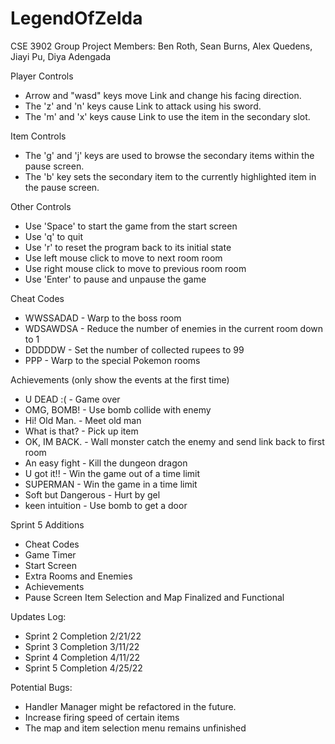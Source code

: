 # LegendOfZelda

CSE 3902 Group Project
Members: Ben Roth, Sean Burns, Alex Quedens, Jiayi Pu, Diya Adengada


Player Controls
- Arrow and "wasd" keys move Link and change his facing direction.
- The 'z' and 'n' keys cause Link to attack using his sword.
- The 'm' and 'x' keys cause Link to use the item in the secondary slot.

Item Controls
- The 'g' and 'j' keys are used to browse the secondary items within the pause screen.
- The 'b' key sets the secondary item to the currently highlighted item in the pause screen.

Other Controls
- Use 'Space' to start the game from the start screen
- Use 'q' to quit 
- Use 'r' to reset the program back to its initial state
- Use left mouse click to move to next room room
- Use right mouse click to move to previous room room
- Use 'Enter' to pause and unpause the game

Cheat Codes
- WWSSADAD - Warp to the boss room
- WDSAWDSA - Reduce the number of enemies in the current room down to 1
- DDDDDW - Set the number of collected rupees to 99
- PPP - Warp to the special Pokemon rooms

Achievements (only show the events at the first time)
- U DEAD :( - Game over
- OMG, BOMB! - Use bomb collide with enemy
- Hi! Old Man. - Meet old man
- What is that? - Pick up item
- OK, IM BACK. - Wall monster catch the enemy and send link back to first room
- An easy fight - Kill the dungeon dragon
- U got it!! - Win the game out of a time limit
- SUPERMAN - Win the game in a time limit
- Soft but Dangerous - Hurt by gel
- keen intuition - Use bomb to get a door

Sprint 5 Additions
- Cheat Codes
- Game Timer
- Start Screen
- Extra Rooms and Enemies
- Achievements
- Pause Screen Item Selection and Map Finalized and Functional

Updates Log:
- Sprint 2 Completion 2/21/22
- Sprint 3 Completion 3/11/22
- Sprint 4 Completion 4/11/22
- Sprint 5 Completion 4/25/22

Potential Bugs:
- Handler Manager might be refactored in the future.
- Increase firing speed of certain items
- The map and item selection menu remains unfinished
